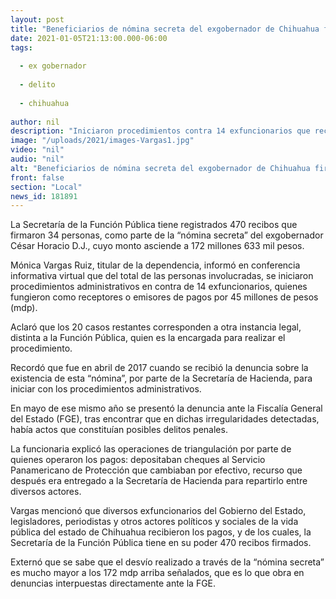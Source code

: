 ```yaml
---
layout: post
title: "Beneficiarios de nómina secreta del exgobernador de Chihuahua firmaron 470 recibos"
date: 2021-01-05T21:13:00.000-06:00
tags:
  
  - ex gobernador
  
  - delito
  
  - chihuahua
  
author: nil
description: "Iniciaron procedimientos contra 14 exfuncionarios que recibieron pagos por 45 mdp; otra instancia legal distinta se encarga del procedimiento de otros 20 casos"
image: "/uploads/2021/images-Vargas1.jpg"
video: "nil"
audio: "nil"
alt: "Beneficiarios de nómina secreta del exgobernador de Chihuahua firmaron 470 recibos"
front: false
section: "Local"
news_id: 181891
---
```


La Secretaría de la Función Pública tiene registrados 470 recibos que firmaron 34 personas, como parte de la “nómina secreta” del exgobernador César Horacio D.J., cuyo monto asciende a 172 millones 633 mil pesos.

Mónica Vargas Ruiz, titular de la dependencia, informó en conferencia informativa virtual que del total de las personas involucradas, se iniciaron procedimientos administrativos en contra de 14 exfuncionarios, quienes fungieron como receptores o emisores de pagos por 45 millones de pesos (mdp).

Aclaró que los 20 casos restantes corresponden a otra instancia legal, distinta a la Función Pública, quien es la encargada para realizar el procedimiento.

Recordó que fue en abril de 2017 cuando se recibió la denuncia sobre la existencia de esta “nómina”, por parte de la Secretaría de Hacienda, para iniciar con los procedimientos administrativos.

En mayo de ese mismo año se presentó la denuncia ante la Fiscalía General del Estado (FGE), tras encontrar que en dichas irregularidades detectadas, había actos que constituían posibles delitos penales.

La funcionaria explicó las operaciones de triangulación por parte de quienes operaron los pagos: depositaban cheques al Servicio Panamericano de Protección que cambiaban por efectivo, recurso que después era entregado a la Secretaría de Hacienda para repartirlo entre diversos actores.

Vargas mencionó que diversos exfuncionarios del Gobierno del Estado, legisladores, periodistas y otros actores políticos y sociales de la vida pública del estado de Chihuahua recibieron los pagos, y de los cuales, la Secretaría de la Función Pública tiene en su poder 470 recibos firmados.

Externó que se sabe que el desvío realizado a través de la “nómina secreta” es mucho mayor a los 172 mdp arriba señalados, que es lo que obra en denuncias interpuestas directamente ante la FGE.